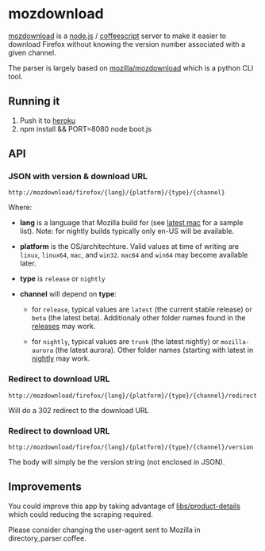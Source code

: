 # mozdownload

[mozdownload](https://github.com/tokboxnerds/mozdownload) is a [node.js](http://www.nodejs.org/) / [coffeescript](http://coffeescript.org/) server to make it easier to download Firefox without knowing the version number associated with a given channel.

The parser is largely based on [mozilla/mozdownload](https://github.com/mozilla/mozdownload) which is a python CLI tool.

## Running it

1. Push it to [heroku](http://www.heroku.com/)
2. npm install && PORT=8080 node boot.js

## API

### JSON with version & download URL

    http://mozdownload/firefox/{lang}/{platform}/{type}/{channel}

Where:

* **lang** is a language that Mozilla build for (see [latest mac](https://ftp.mozilla.org/pub/mozilla.org/firefox/releases/latest/mac/) for a sample list). Note: for nightly builds typically only en-US will be available.

* **platform** is the OS/architechture. Valid values at time of writing are `linux`, `linux64`, `mac`, and `win32`. `mac64` and `win64` may become available later.

* **type** is `release` or `nightly`

* **channel** will depend on **type**:

  * for `release`, typical values are `latest` (the current stable release) or `beta` (the latest beta). Additionaly other folder names found in the [releases](https://ftp.mozilla.org/pub/mozilla.org/firefox/releases/) may work.

  * for `nightly`, typical values are `trunk` (the latest nightly) or `mozilla-aurora` (the latest aurora). Other folder names (starting with latest in [nightly](https://ftp.mozilla.org/pub/mozilla.org/firefox/nightly) may work.

### Redirect to download URL

    http://mozdownload/firefox/{lang}/{platform}/{type}/{channel}/redirect

Will do a 302 redirect to the download URL


### Redirect to download URL

    http://mozdownload/firefox/{lang}/{platform}/{type}/{channel}/version

The body will simply be the version string (not enclosed in JSON).

## Improvements

You could improve this app by taking advantage of [libs/product-details](http://svn.mozilla.org/libs/product-details/json/firefox_versions.json) which could reducing the scraping required.

Please consider changing the user-agent sent to Mozilla in directory_parser.coffee.
